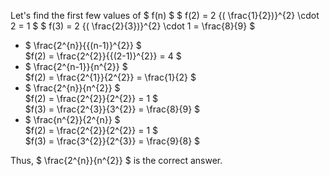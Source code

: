 Let's find the first few values of $ f(n) $
$ f(2) = 2 {( \frac{1}{2})}^{2} \cdot 2 = 1 $
$ f(3) = 2 {( \frac{2}{3})}^{2} \cdot 1 = \frac{8}{9} $

<ul>
    <li> $ \frac{2^{n}}{{(n-1)}^{2}} $ <br/> 
    $f(2) = \frac{2^{2}}{{(2-1)}^{2}} = 4 $
    <li> $ \frac{2^{n-1}}{n^{2}} $ <br/> 
    $f(2) = \frac{2^{1}}{2^{2}} = \frac{1}{2} $
    <li> $ \frac{2^{n}}{n^{2}} $ <br/> 
    $f(2) = \frac{2^{2}}{2^{2}} = 1 $ <br/> 
    $f(3) = \frac{2^{3}}{3^{2}} = \frac{8}{9} $
    <li> $ \frac{n^{2}}{2^{n}} $ <br/> 
    $f(2) = \frac{2^{2}}{2^{2}} = 1 $ <br/> 
    $f(3) = \frac{3^{2}}{2^{3}} = \frac{9}{8} $
</ul>
Thus, $ \frac{2^{n}}{n^{2}} $ is the correct answer.
